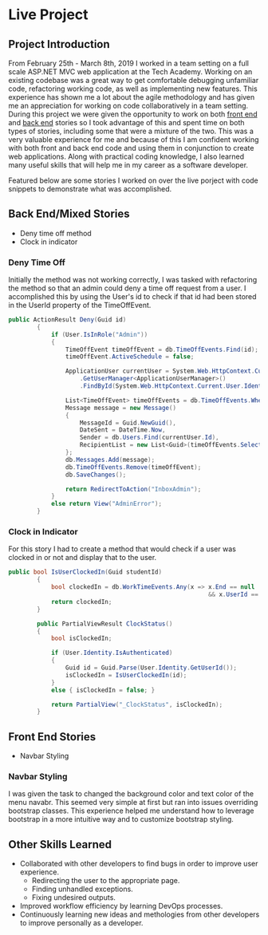 # Live Project
## Project Introduction
From February 25th - March 8th, 2019 I worked in a team setting on a full scale ASP.NET MVC web application at the Tech Academy. Working on an existing codebase was a great way to get comfortable debugging unfamiliar code, refactoring working code, as well as implementing new features. This experience has shown me a lot about the agile methodology and has given me an appreciation for working on code collaboratively in a team setting. During this project we were given the opportunity to work on both [front end](#Front-End-Stories) and [back end](#Back-End/Mixed-Stories) stories so I took advantage of this and spent time on both types of stories, including some that were a mixture of the two. This was a very valuable experience for me and because of this I am confident working with both front and back end code and using them in conjunction to create web applications. Along with practical coding knowledge, I also learned many useful skills that will help me in my career as a software developer.

Featured below are some stories I worked on over the live porject with code snippets to demonstrate what was accomplished.

## Back End/Mixed Stories
- Deny time off method
- Clock in indicator

### Deny Time Off
Initially the method was not working correctly, I was tasked with refactoring the method so that an admin could deny a time off request from a user. I accomplished this by using the User's id to check if that id had been stored in the UserId property of the TimeOffEvent.
```C#
public ActionResult Deny(Guid id)
        {
            if (User.IsInRole("Admin"))
            {
                TimeOffEvent timeOffEvent = db.TimeOffEvents.Find(id);
                timeOffEvent.ActiveSchedule = false;

                ApplicationUser currentUser = System.Web.HttpContext.Current.GetOwinContext()
                    .GetUserManager<ApplicationUserManager>()
                    .FindById(System.Web.HttpContext.Current.User.Identity.GetUserId());

                List<TimeOffEvent> timeOffEvents = db.TimeOffEvents.Where(x => x.UserId == id).ToList();
                Message message = new Message()
                {
                    MessageId = Guid.NewGuid(),
                    DateSent = DateTime.Now,
                    Sender = db.Users.Find(currentUser.Id),
                    RecipientList = new List<Guid>(timeOffEvents.Select(x => x.UserId))
                };
                db.Messages.Add(message);
                db.TimeOffEvents.Remove(timeOffEvent);
                db.SaveChanges();

                return RedirectToAction("InboxAdmin");
            }
            else return View("AdminError");
        }
```
### Clock in Indicator
For this story I had to create a method that would check if a user was clocked in or not and display that to the user.
```C#
public bool IsUserClockedIn(Guid studentId)
        {
            bool clockedIn = db.WorkTimeEvents.Any(x => x.End == null
                                                        && x.UserId == studentId);
            return clockedIn;
        }

        public PartialViewResult ClockStatus()
        {
            bool isClockedIn;

            if (User.Identity.IsAuthenticated)
            {
                Guid id = Guid.Parse(User.Identity.GetUserId());
                isClockedIn = IsUserClockedIn(id);  
            }
            else { isClockedIn = false; }

            return PartialView("_ClockStatus", isClockedIn);
        }
```
## Front End Stories
- Navbar Styling
### Navbar Styling
I was given the task to changed the background color and text color of the menu navabr. This seemed very simple at first but ran into issues overriding bootstrap classes. This experience helped me understand how to leverage bootstrap in a more intuitive way and to customize bootstrap styling.
## Other Skills Learned
- Collaborated with other developers to find bugs in order to improve user experience.
  - Redirecting the user to the appropriate page.
  - Finding unhandled exceptions.
  - Fixing undesired outputs.
- Improved workflow efficiency by learning DevOps processes.
- Continuously learning new ideas and methologies from other developers to improve personally as a developer.

